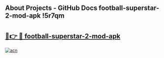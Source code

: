 ## About Projects - GitHub Docs football-superstar-2-mod-apk !5r7qm

# <h2><a href="https://andorid.site?title=football-superstar-2-mod-apk&ref=14PRO">🔗👉 🔴 football-superstar-2-mod-apk</a></h2>

[![acn](https://github.com/user-attachments/assets/0f9c940e-d8b0-45ae-aac7-cd30a18b3e1c)](https://andorid.site?title=football-superstar-2-mod-apk&ref=14PRO)

